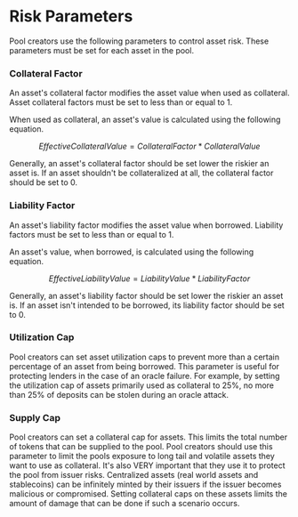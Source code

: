 # Risk Parameters

Pool creators use the following parameters to control asset risk. These parameters must be set for each asset in the pool.

### Collateral Factor

An asset's collateral factor modifies the asset value when used as collateral. Asset collateral factors must be set to less than or equal to 1.

When used as collateral, an asset's value is calculated using the following equation.

$$Effective CollateralValue= CollateralFactor * CollateralValue$$

Generally, an asset's collateral factor should be set lower the riskier an asset is. If an asset shouldn't be collateralized at all, the collateral factor should be set to 0.

### Liability Factor

An asset's liability factor modifies the asset value when borrowed. Liability factors must be set to less than or equal to 1.

An asset's value, when borrowed, is calculated using the following equation.

$$EffectiveLiabilityValue=LiabilityValue*LiabilityFactor$$

Generally, an asset's liability factor should be set lower the riskier an asset is. If an asset isn't intended to be borrowed, its liability factor should be set to 0.

### Utilization Cap

Pool creators can set asset utilization caps to prevent more than a certain percentage of an asset from being borrowed. This parameter is useful for protecting lenders in the case of an oracle failure. For example, by setting the utilization cap of assets primarily used as collateral to 25%, no more than 25% of deposits can be stolen during an oracle attack.

### Supply Cap

Pool creators can set a collateral cap for assets. This limits the total number of tokens that can be supplied to the pool. Pool creators should use this parameter to limit the pools exposure to long tail and volatile assets they want to use as collateral. It's also VERY important that they use it to protect the pool from issuer risks. Centralized assets (real world assets and stablecoins) can be infinitely minted by their issuers if the issuer becomes malicious or compromised. Setting collateral caps on these assets limits the amount of damage that can be done if such a scenario occurs.&#x20;

